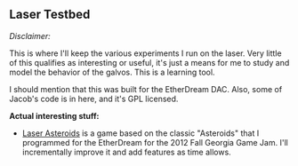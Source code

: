 Laser Testbed
-------------

*Disclaimer:* 

This is where I'll keep the various experiments I run on the laser.
Very little of this qualifies as interesting or useful, it's just a 
means for me to study and model the behavior of the galvos. This is 
a learning tool. 

I should mention that this was built for the EtherDream DAC. 
Also, some of Jacob's code is in here, and it's GPL licensed. 

**Actual interesting stuff:**

* [Laser Asteroids](https://github.com/echelon/laser-asteroids) is a game 
  based on the classic "Asteroids" that I programmed for the EtherDream for
  the 2012 Fall Georgia Game Jam. I'll incrementally improve it and add 
  features as time allows.
